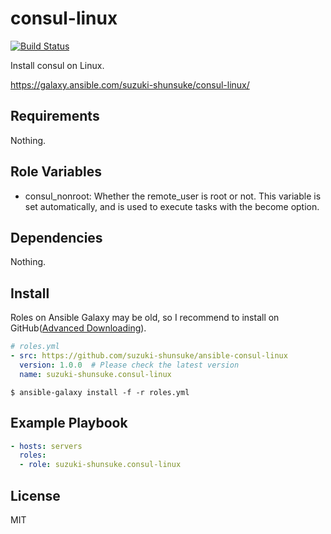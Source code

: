 consul-linux
==============

[![Build Status](https://travis-ci.org/suzuki-shunsuke/ansible-consul-linux.svg?branch=master)](https://travis-ci.org/suzuki-shunsuke/ansible-consul-linux)

Install consul on Linux.

https://galaxy.ansible.com/suzuki-shunsuke/consul-linux/

Requirements
------------

Nothing.

Role Variables
--------------

* consul_nonroot: Whether the remote_user is root or not. This variable is set automatically, and is used to execute tasks with the become option.

Dependencies
------------

Nothing.

Install
--------

Roles on Ansible Galaxy may be old,
so I recommend to install on GitHub([Advanced Downloading](https://galaxy.ansible.com/intro)).

```yaml
# roles.yml
- src: https://github.com/suzuki-shunsuke/ansible-consul-linux
  version: 1.0.0  # Please check the latest version
  name: suzuki-shunsuke.consul-linux
```

```
$ ansible-galaxy install -f -r roles.yml
```

Example Playbook
----------------

```yaml
- hosts: servers
  roles:
  - role: suzuki-shunsuke.consul-linux
```

License
-------

MIT
